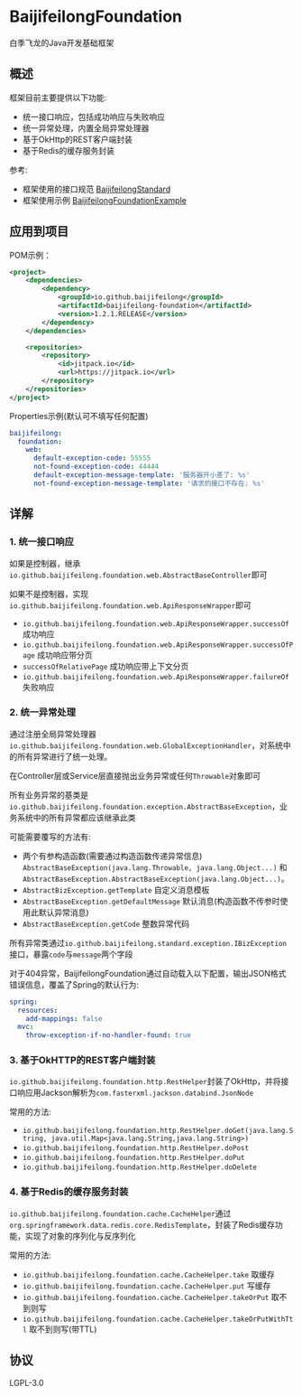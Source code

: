 # BaijifeilongFoundation

白季飞龙的Java开发基础框架

## 概述

框架目前主要提供以下功能:

- 统一接口响应，包括成功响应与失败响应
- 统一异常处理，内置全局异常处理器
- 基于OkHttp的REST客户端封装
- 基于Redis的缓存服务封装

参考:

- 框架使用的接口规范 [BaijifeilongStandard](https://github.com/baijifeilong/baijifeilong-standard)
- 框架使用示例 [BaijifeilongFoundationExample](https://github.com/baijifeilong/baijifeilong-foundation-example)

## 应用到项目

POM示例：

```xml
<project>
    <dependencies>
        <dependency>
            <groupId>io.github.baijifeilong</groupId>
            <artifactId>baijifeilong-foundation</artifactId>
            <version>1.2.1.RELEASE</version>
        </dependency>
    </dependencies>

    <repositories>
        <repository>
            <id>jitpack.io</id>
            <url>https://jitpack.io</url>
        </repository>
    </repositories>
</project>
```

Properties示例(默认可不填写任何配置)

```yaml
baijifeilong:
  foundation:
    web:
      default-exception-code: 55555
      not-found-exception-code: 44444
      default-exception-message-template: '服务器开小差了: %s'
      not-found-exception-message-template: '请求的接口不存在: %s'
```

## 详解

### 1. 统一接口响应

如果是控制器，继承`io.github.baijifeilong.foundation.web.AbstractBaseController`即可

如果不是控制器，实现`io.github.baijifeilong.foundation.web.ApiResponseWrapper`即可

- `io.github.baijifeilong.foundation.web.ApiResponseWrapper.successOf` 成功响应
- `io.github.baijifeilong.foundation.web.ApiResponseWrapper.successOfPage` 成功响应带分页
- `successOfRelativePage` 成功响应带上下文分页
- `io.github.baijifeilong.foundation.web.ApiResponseWrapper.failureOf` 失败响应

### 2. 统一异常处理

通过注册全局异常处理器`io.github.baijifeilong.foundation.web.GlobalExceptionHandler`，对系统中的所有异常进行了统一处理。

在Controller层或Service层直接抛出业务异常或任何`Throwable`对象即可

所有业务异常的基类是`io.github.baijifeilong.foundation.exception.AbstractBaseException`，业务系统中的所有异常都应该继承此类

可能需要覆写的方法有:

- 两个有参构造函数(需要通过构造函数传递异常信息) `AbstractBaseException(java.lang.Throwable, java.lang.Object...)` 和 `AbstractBaseException.AbstractBaseException(java.lang.Object...)`。
- `AbstractBizException.getTemplate` 自定义消息模板
- `AbstractBaseException.getDefaultMessage` 默认消息(构造函数不传参时使用此默认异常消息)
- `AbstractBaseException.getCode` 整数异常代码

所有异常类通过`io.github.baijifeilong.standard.exception.IBizException`接口，暴露`code`与`message`两个字段

对于404异常，BaijifeilongFoundation通过自动载入以下配置，输出JSON格式错误信息，覆盖了Spring的默认行为:

```yaml
spring:
  resources:
    add-mappings: false
  mvc:
    throw-exception-if-no-handler-found: true
```

### 3. 基于OkHTTP的REST客户端封装

`io.github.baijifeilong.foundation.http.RestHelper`封装了OkHttp，并将接口响应用Jackson解析为`com.fasterxml.jackson.databind.JsonNode`

常用的方法:

- `io.github.baijifeilong.foundation.http.RestHelper.doGet(java.lang.String, java.util.Map<java.lang.String,java.lang.String>)`
- `io.github.baijifeilong.foundation.http.RestHelper.doPost`
- `io.github.baijifeilong.foundation.http.RestHelper.doPut`
- `io.github.baijifeilong.foundation.http.RestHelper.doDelete`

### 4. 基于Redis的缓存服务封装

`io.github.baijifeilong.foundation.cache.CacheHelper`通过`org.springframework.data.redis.core.RedisTemplate`，封装了Redis缓存功能，实现了对象的序列化与反序列化

常用的方法:

- `io.github.baijifeilong.foundation.cache.CacheHelper.take` 取缓存
- `io.github.baijifeilong.foundation.cache.CacheHelper.put` 写缓存
- `io.github.baijifeilong.foundation.cache.CacheHelper.takeOrPut` 取不到则写
- `io.github.baijifeilong.foundation.cache.CacheHelper.takeOrPutWithTtl` 取不到则写(带TTL)

## 协议

LGPL-3.0
